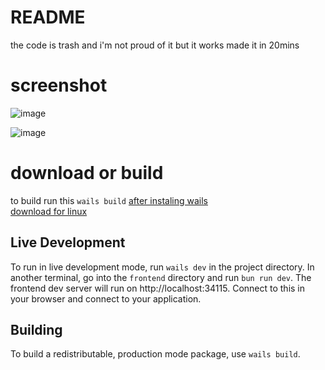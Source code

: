 # README

the code is trash and i'm not proud of it but it works
made it in 20mins

# screenshot 
![image](https://github.com/user-attachments/assets/cb63b51c-448a-4703-aef4-cea5926eb574)

![image](https://github.com/user-attachments/assets/5d009235-761a-4e08-849a-4b8a6b1c3513)

# download or build 

to build run this `wails build` [after instaling wails](https://wails.io/docs/gettingstarted/installation/)  
[download for linux](https://github.com/salman0ansari/compress-app/releases/download/v1.0/compress-app-linux)

## Live Development

To run in live development mode, run `wails dev` in the project directory. In another terminal, go into the `frontend`
directory and run `bun run dev`. The frontend dev server will run on http://localhost:34115. Connect to this in your
browser and connect to your application.

## Building

To build a redistributable, production mode package, use `wails build`.
